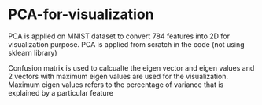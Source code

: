# PCA-for-visualization
PCA is applied on MNIST dataset to convert 784 features into 2D for visualization purpose. PCA is applied from scratch in the code (not using sklearn library)

Confusion matrix is used to calcualte the eigen vector and eigen values and 2 vectors with maximum eigen values are used for the visualization.
Maximum eigen values refers to the percentage of variance that is explained by a particular feature
